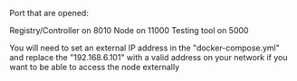 Port that are opened:

Registry/Controller on 8010
Node on 11000
Testing tool on 5000

You will need to set an external IP address in the "docker-compose.yml" and replace the "192.168.6.101" with a valid address on your network if you want to be able to access the node externally


